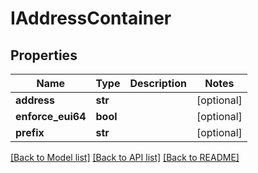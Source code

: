# IAddressContainer

## Properties
Name | Type | Description | Notes
------------ | ------------- | ------------- | -------------
**address** | **str** |  | [optional] 
**enforce_eui64** | **bool** |  | [optional] 
**prefix** | **str** |  | [optional] 

[[Back to Model list]](../README.md#documentation-for-models) [[Back to API list]](../README.md#documentation-for-api-endpoints) [[Back to README]](../README.md)


